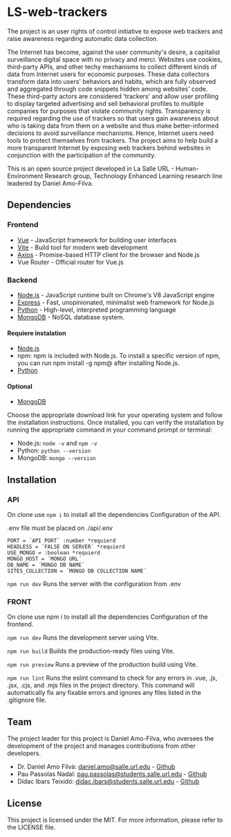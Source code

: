 # LS-web-trackers

The project is an user rights of control initiative to expose web trackers and raise awareness regarding automatic data collection.

The Internet has become, against the user community's desire, a capitalist surveillance digital space with no privacy and merci. Websites use cookies, third-party APIs, and other techy mechanisms to collect different kinds of data from Internet users for economic purposes. These data collectors transform data into users' behaviors and habits, which are fully observed and aggregated through code snippets hidden among websites' code. These third-party actors are considered 'trackers' and allow user profiling to display targeted advertising and sell behavioral profiles to multiple companies for purposes that violate community rights. Transparency is required regarding the use of trackers so that users gain awareness about who is taking data from them on a website and thus make better-informed decisions to avoid surveillance mechanisms. Hence, Internet users need tools to protect themselves from trackers. The project aims to help build a more transparent Internet by exposing web trackers behind websites in conjunction with the participation of the community.

This is an open source project developed in La Salle URL - Human-Environment Research group, Technology Enhanced Learning research line leadered by Daniel Amo-Filva. 

## Dependencies
### Frontend
* [Vue](https://vuejs.org/) - JavaScript framework for building user interfaces
* [Vite](https://vitejs.dev/) - Build tool for modern web development
* [Axios](https://www.npmjs.com/package/axios) - Promise-based HTTP client for the browser and Node.js
* Vue Router - Official router for Vue.js

### Backend
* [Node.js](https://nodejs.org/en/) - JavaScript runtime built on Chrome's V8 JavaScript engine
* [Express](https://www.npmjs.com/package/express) - Fast, unopinionated, minimalist web framework for Node.js
* [Python](https://www.python.org/) - High-level, interpreted programming language
* [MongoDB](https://www.mongodb.com/) - NoSQL database system.

#### Requiere instalation
* [Node.js](https://nodejs.org/en/download/)
* npm: npm is included with Node.js. To install a specific version of npm, you can run npm install -g npm@<version> after installing Node.js.
* [Python](https://www.python.org/downloads/)

#### Optional
* [MongoDB](https://www.mongodb.com/try/download/community)

Choose the appropriate download link for your operating system and follow the installation instructions. Once installed, you can verify the installation by running the appropriate command in your command prompt or terminal:

* Node.js: `node -v` and `npm -v`
* Python: `python --version`
* MongoDB: `mongo --version`

## Installation

### API
On clone use `npm i` to install all the dependencies
Configuration of the API. 

.env file must be placed on ./api/.env
```
PORT = ´API PORT´ :number *requierd
HEADLESS = ´FALSE ON SERVER´ *requierd
USE_MONGO = :boolean *requierd
MONGO_HOST = ´MONGO URL´
DB_NAME = ´MONGO DB NAME´
SITES_COLLECTION = ´MONGO DB COLLECTION NAME´

```
`npm run dev`
Runs the server with the configuration from .env


### FRONT
On clone use npm i to install all the dependencies Configuration of the frontend.

`npm run dev`
Runs the development server using Vite.

`npm run build`
Builds the production-ready files using Vite.

`npm run preview`
Runs a preview of the production build using Vite.

`npm run lint`
Runs the eslint command to check for any errors in .vue, .js, .jsx, .cjs, and .mjs files in the project directory. This command will automatically fix any fixable errors and ignores any files listed in the .gitignore file.

## Team
The project leader for this project is Daniel Amo-Filva, who oversees the development of the project and manages contributions from other developers.

* Dr. Daniel Amo Filvà: [daniel.amo@salle.url.edu](mailto:daniel.amo@salle.url.edu) - [Github](https://github.com/danielamof/)
* Pau Passolas Nadal: [pau.passolas@students.salle.url.edu](mailto:pau.passolas@students.salle.url.edu) - [Github](https://github.com/ppassolas/)
* Dídac Ibars Teixidó: [didac.ibars@students.salle.url.edu](mailto:didac.ibars@students.salle.url.edu) - [Github](https://github.com/TheDidi)

## License
This project is licensed under the MIT. For more information, please refer to the LICENSE file.

